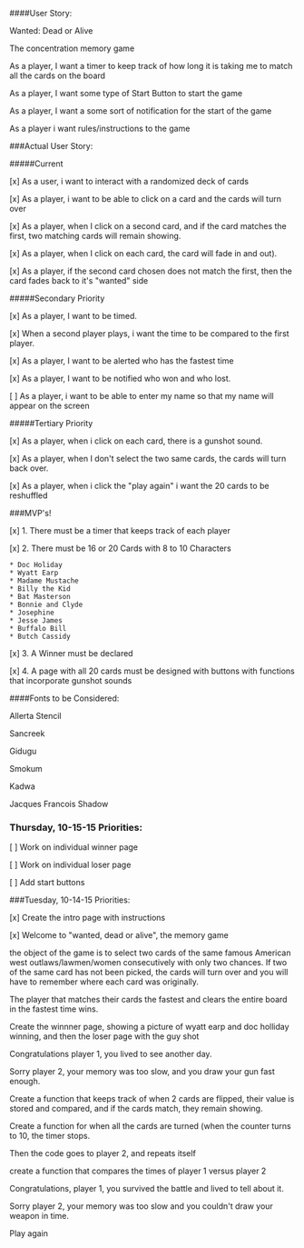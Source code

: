 ####User Story:


Wanted: Dead or Alive

The concentration memory game

As a player, I want a timer to keep track of how long it is taking me to match all the cards on the board

As a player, I want some type of Start Button to start the game

As a player, I want a some sort of notification for the start of the game

As a player i want rules/instructions to the game


###Actual User Story:

#####Current

[x] As a user, i want to interact with a randomized deck of cards

[x] As a player, i want to be able to click on a card and the cards will turn over

[x] As a player, when I click on a second card, and if the card matches the first, two matching cards will remain showing.

[x] As a player, when I click on each card, the card will fade in and out).

[x] As a player, if the second card chosen does not match the first, then the card fades back to it's "wanted" side


#####Secondary Priority

[x] As a player, I want to be timed.

[x] When a second player plays, i want the time to be compared to the first player.

[x] As a player, I want to be alerted who has the fastest time

[x] As a player, I want to be notified who won and who lost.

[ ] As a player, i want to be able to enter my name so that my name will appear on the screen


#####Tertiary Priority

[x] As a player, when i click on each card, there is a gunshot sound.

[x] As a player, when I don't select the two same cards, the cards will turn back over.

[x] As a player, when i click the "play again" i want the 20 cards to be reshuffled


###MVP's!

[x] 1.  There must be a timer that keeps track of each player

[x] 2.  There must be 16 or 20 Cards with 8 to 10 Characters

	* Doc Holiday
	* Wyatt Earp
	* Madame Mustache
	* Billy the Kid
	* Bat Masterson
	* Bonnie and Clyde
	* Josephine
	* Jesse James
	* Buffalo Bill
	* Butch Cassidy


	

[x] 3.  A Winner must be declared

[x] 4.  A page with all 20 cards must be designed with buttons with functions that incorporate gunshot sounds
  
  
####Fonts to be Considered:
  
 Allerta Stencil
  
 Sancreek
  
 Gidugu
  


 Smokum  

 Kadwa 
 
 Jacques Francois Shadow


 
### Thursday, 10-15-15 Priorities:

[ ] Work on individual winner page

[ ] Work on individual loser page

[ ] Add start buttons



###Tuesday, 10-14-15 Priorities:

[x] Create the intro page with instructions

[x] Welcome to "wanted, dead or alive", the memory game

the object of the game is to select two cards of the same famous American west outlaws/lawmen/women  consecutively with only two chances.  If two of the same card has not been picked, the cards will turn over and you will have to remember where each card was originally.

The player that matches their cards the fastest and clears the entire board in the fastest time wins.

Create the winnner page, showing a picture of wyatt earp and doc holliday winning, and then the loser page with the guy shot

Congratulations player 1, you lived to see another day.

Sorry player 2, your memory was too slow, and you draw your gun fast enough.






Create a function that keeps track of when 2 cards are flipped, their value is stored and compared, and if the cards match, they remain showing.

Create a function for when all the cards are turned (when the counter turns to 10, the timer stops.

Then the code goes to player 2, and repeats itself

create a function that compares the times of player 1 versus player 2




Congratulations, player 1, you survived the battle and lived to tell about it.

Sorry player 2, your memory was too slow and you couldn't draw your weapon in time.

Play again











